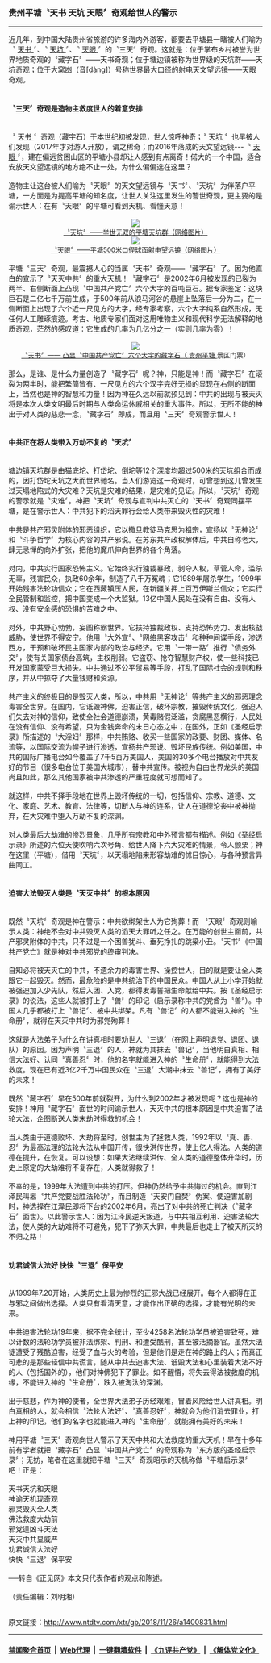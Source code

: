 ### 贵州平塘〝天书 天坑 天眼〞奇观给世人的警示
------------------------

<div class="wysiwyg">
 近几年，到中国大陆贵州省旅游的许多海内外游客，都要去平塘县一睹被人们喻为〝
 <a href="http://www.ntdtv.com/xtr/gb/articlelistbytag_天书.html" target="_blank">
  天书
 </a>
 〞、〝
 <a href="http://www.ntdtv.com/xtr/gb/articlelistbytag_天坑.html" target="_blank">
  天坑
 </a>
 〞、〝
 <a href="http://www.ntdtv.com/xtr/gb/articlelistbytag_天眼.html" target="_blank">
  天眼
 </a>
 〞的〝三天〞奇观。这就是：位于掌布乡村被誉为世界地质奇观的〝藏字石〞——天书奇观；位于塘边镇被称为世界级的天坑群——天坑奇观；位于大窝凼（音[dàng]）号称世界最大口径的射电天文望远镜——天眼奇观。
 <br/>
 <br/>
 <h4>
  〝三天〞奇观是造物主救度世人的着意安排
 </h4>
 <br/>
 〝
 <a href="http://www.ntdtv.com/xtr/gb/articlelistbytag_天书.html" target="_blank">
  天书
 </a>
 〞奇观（藏字石）于本世纪初被发现，世人惊呼神奇；〝
 <a href="http://www.ntdtv.com/xtr/gb/articlelistbytag_天坑.html" target="_blank">
  天坑
 </a>
 〞也早被人们发现（2017年才对游人开放），谓之稀奇；而2016年落成的天文望远镜---〝
 <a href="http://www.ntdtv.com/xtr/gb/articlelistbytag_天眼.html" target="_blank">
  天眼
 </a>
 〞，建在偏远贫困山区的平塘小县却让人感到有点离奇！偌大的一个中国，适合安放天文望远镜的地方绝不止一处，为什么偏偏选在这里？
 <br/>
 <br/>
 造物主让这台被人们喻为〝天眼〞的天文望远镜与〝天书〞、〝天坑〞为伴落户平塘，一方面是为提高平塘的知名度，让世人关注这里发生的警世奇观，更主要的是谕示世人：在有〝天眼〞的平塘可看到天机、看懂天意！
 <br/>
 <center>
  <br/>
  <a href="http://imgs.ntdtv.com/pic/2018/11-26/p9143941a503138522.jpg" target="_blank">
   <img border="0" src="http://imgs.ntdtv.com/pic/2018/11-26/p9143941a503138522-ss.jpg"/>
   <br/>
   <font size="-1">
    〝天坑〞——举世无双的平塘天坑群（网络图片）
   </font>
  </a>
  <br/>
  <a href="http://imgs.ntdtv.com/pic/2018/11-26/p9143951a365572097.jpg" target="_blank">
   <img border="0" src="http://imgs.ntdtv.com/pic/2018/11-26/p9143951a365572097-ss.jpg"/>
   <br/>
   <font size="-1">
    〝天眼〞——平塘500米口径球面射电望远镜（网络图片）
   </font>
  </a>
  <br/>
 </center>
 <br/>
 平塘〝三天〞奇观，最震撼人心的当属〝天书〞奇观——〝藏字石〞了。因为他直白的宣示了〝天灭中共〞的重大天机！〝藏字石〞是2002年6月被发现的已裂为两半、右侧断面上凸现〝中国共产党亡〞六个大字的百吨巨石。据专家鉴定：这块巨石是二亿七千万前生成，于500年前从浪马河谷的悬崖上坠落后一分为二，在一侧断面上出现了六个近一尺见方的大字，经专家考察，六个大字纯系自然形成，无任何人工雕琢痕迹。考古、地质专家们面对这用唯物主义和现代科学无法解释的地质奇观，茫然的感叹道：它生成的几率为几亿分之一（实则几率为零）！
 <br/>
 <center>
  <br/>
  <a href="http://imgs.ntdtv.com/pic/2018/11-26/p9143952a357986915.jpg" target="_blank">
   <img border="0" src="http://imgs.ntdtv.com/pic/2018/11-26/p9143952a357986915-ss.jpg"/>
   <br/>
   <font size="-1">
    〝天书〞—— 凸显〝中国共产党亡〞六个大字的藏字石（
    <a href="http://www.ntdtv.com/xtr/gb/articlelistbytag_贵州平塘.html" target="_blank">
     贵州平塘
    </a>
    景区门票）
   </font>
  </a>
  <br/>
 </center>
 <br/>
 那么，是谁、是什么力量创造了〝藏字石〞呢？神，只能是神！而〝藏字石〞在滚裂为两半时，能把繁简皆有、一尺见方的六个汉字完好无损的显现在右侧的断面上，当然也是神的智慧和力量！因为神在久远以前就预见到：中共的出现与被天灭将是本次人类文明最后时期与人类命运休戚相关的重大事件。所以，无所不能的神出于对人类的慈悲一念，〝藏字石〞即成，而且用〝三天〞奇观警示世人！
 <br/>
 <br/>
 <h4>
  中共正在将人类带入万劫不复的〝天坑〞
 </h4>
 <br/>
 塘边镇天坑群是由猫底坨、打岱坨、倒坨等12个深度均超过500米的天坑组合而成的，因打岱坨天坑之大而世界驰名。当人们游览这一奇观时，可曾想到这儿曾发生过天塌地陷式的大灾难？天坑是灾难的结果，是灾难的见证。所以，〝天坑〞奇观的警示就是〝灾难〞。神把〝天坑〞奇观与宣判中共灭亡的〝天书〞奇观同摆平塘，是在警示世人：中共犯下的滔天罪行会给人类带来毁灭性的灾难！
 <br/>
 <br/>
 中共是共产邪灵附体的邪恶组织，它以撒旦教徒马克思为祖宗，宣扬以〝无神论〞和〝斗争哲学〞为核心内容的共产邪说。在苏东共产政权解体后，中共自称老大，肆无忌惮的向外扩张，把他的魔爪伸向世界的各个角落。
 <br/>
 <br/>
 对内，中共实行国家恐怖主义。它始终实行独裁暴政，剥夺人权，草菅人命，滥杀无辜，残害民众，执政60余年，制造了八千万冤魂；它1989年屠杀学生，1999年开始残害法轮功信众；它在西藏镇压人民，在新疆关押上百万伊斯兰信众；它实行全民管制和监控，把中国变成一个大监狱。13亿中国人民处在没有自由、没有人权、没有安全感的恐惧的苦难之中。
 <br/>
 <br/>
 对外，中共野心勃勃，妄图称霸世界。它扶持独裁政权、支持恐怖势力、发出核战威胁，使世界不得安宁。他用〝大外宣〞、〝网络黑客攻击〞和种种间谍手段，渗透西方，干预和破坏民主国家内部的政治与经济。它用〝一带一路〞推行〝债务外交〞，使有关国家债台高筑，主权削弱。它盗窃、抢夺智慧财产权，使一些科技已开发国家蒙受巨大损失。中共通过不公平贸易等手段，打乱了国际社会的规则和秩序，并从中掠夺了大量钱财和资源。
 <br/>
 <br/>
 共产主义的终极目的是毁灭人类，所以，中共用〝无神论〞等共产主义的邪恶理念毒害全世界。在国内，它诋毁神佛，迫害正信，破坏宗教，摧毁传统文化，强迫人们失去对神的信仰，致使全社会道德崩溃，黄毒赌假泛滥，贪腐黑恶横行，人民处在没有信仰、没有希望，只为金钱奔命的末日心态之中；在国外，正如《圣经启示录》所描述的〝大淫妇〞那样，中共贿赂、收买一些国家的政要、财团、媒体、名流等，以国际交流为幌子进行渗透，宣扬共产邪说、毁坏民族传统。例如美国，中共的国际广播电台如今覆盖了7千5百万美国人，美国的30多个电台播放对中共友好的节目（很多电台位于美国大城市），替中共宣传。被视为自由世界龙头的美国尚且如此，那么其他国家被中共渗透的严重程度就可想而知了。
 <br/>
 <br/>
 就这样，中共不择手段地在世界上毁坏传统的一切，包括信仰、宗教、道德、文化、家庭、艺术、教育、法律等，切断人与神的连系，让人在道德沦丧中被神抛弃，在大灾难中堕入万劫不复的深渊。
 <br/>
 <br/>
 对人类最后大劫难的惨烈景象，几乎所有宗教和中外预言都有描述。例如《圣经启示录》所述的六位天使吹响六次号角、给世人降下六大灾难的情景，令人颤栗；神在这里（平塘），借用〝天坑〞，以天塌地陷来形容劫难的怵目惊心，与各种预言异曲同工。
 <br/>
 <br/>
 <h4>
  迫害大法毁灭人类是〝天灭中共〞的根本原因
 </h4>
 <br/>
 既然〝天坑〞奇观是神在警示：中共欲绑架世人为它殉葬！而 〝天眼〞奇观则喻示人类：神绝不会对中共毁灭人类的滔天大罪听之任之。在万能的创世主面前，共产邪灵附体的中共，只不过是一个困兽犹斗、垂死挣扎的跳梁小丑。〝天书〞《中国共产党亡》就是神对中共邪党的终审判决。
 <br/>
 <br/>
 自知必将被天灭亡的中共，不遗余力的毒害世界、操控世人，目的就是要让全人类跟它一起毁灭。然而，最危险的是中共统治下的中国民众。中国人从上小学开始就被强迫加入少先队，然后入团、入党，都得发毒誓把生命献给中共。按《圣经启示录》的说法，这些人就被打上了〝兽〞的印记（启示录称中共的党酋为〝兽〞）。中国人几乎都被打上〝兽记〞、被中共绑架。凡有〝兽记〞的人都不能进入神的〝生命册〞，就得在天灭中共时为邪党殉葬！
 <br/>
 <br/>
 这就是大法弟子为什么在讲真相时要劝世人〝三退〞（在网上声明退党、退团、退队）的原因。因为声明〝三退〞的人，神就为其抹去〝兽记〞，当他明白真相、相信大法好、认同〝真善忍〞时，他的名字就能进入神的〝生命册〞，就能得到大法救度。现在已有近3亿2千万中国民众在〝三退〞大潮中抹去〝兽记〞，拥有了美好的未来！
 <br/>
 <br/>
 既然〝藏字石〞早在500年前就裂开，为什么到2002年才被发现呢？这也是神的安排！神用〝藏字石〞面世的时间谕示世人，天灭中共的根本原因是中共迫害了法轮大法，企图断送人类末劫时得救的机会！
 <br/>
 <br/>
 当人类由于道德败坏、大劫将至时，创世主为了拯救人类，1992年以〝真、善、忍〞为最高法理的法轮大法从中国开传，很快洪传世界，使上亿人得法。人类的道德在提升，在恢复。可以设想：如果大法继续洪传、全人类的道德整体升华时，历史上原定的大劫难将不复存在，人类就得救了！
 <br/>
 <br/>
 不幸的是，1999年大法遭到中共的打压。但神仍然给予中共悔过的机会。直到江泽民叫嚣〝共产党要战胜法轮功〞，而且制造〝天安门自焚〞伪案、使迫害加剧时，神选择在江泽民即将下台的2002年6月，亮出了对中共的死亡判决（〝藏字石〞面世）。以此警示世人：因为江泽民逆天叛道，与中共相互利用、迫害法轮大法，使人类的大劫难将不可避免，犯下了弥天大罪，中共最后也走上了被天所灭的不归之路！
 <br/>
 <br/>
 <h4>
  劝君诚信大法好   快快〝三退〞保平安
 </h4>
 <br/>
 从1999年7.20开始，人类历史上最为惨烈的正邪大战已经展开。每个人都得在正与邪之间做出选择。人类只有看清天意，才能作出正确的选择，才能有光明的未来。
 <br/>
 <br/>
 中共迫害法轮功19年来，据不完全统计，至少4258名法轮功学员被迫害致死，难以计数的法轮功学员被非法绑架、判刑、和遭受酷刑，甚至被活摘器官。虽然大法徒遭受了残酷迫害，经受了血与火的考验，但是他们是走在神的路上的人；而真正可悲的是那些轻信中共谎言，随从中共去迫害大法、诋毁大法和心里装着大法不好的人（包括国外的），他们对神佛犯下了罪业。如不醒悟，将失去得法被救度的机缘，不能进入神的〝生命册〞，跌入被淘汰的深渊。
 <br/>
 <br/>
 出于慈悲，作为神的使者，全世界大法弟子历经艰难，冒着风险给世人讲真相。明白真相的人，就会相信〝法轮大法好〞、〝真善忍好〞，神就会为他们消去罪业，打上神的印记，他们的名字也就能进入神的〝生命册〞，就能拥有美好的未来！
 <br/>
 <br/>
 神用平塘〝三天〞奇观向世人警示了天灭中共和大法救度的重大天机！早在十多年前有学者就把〝藏字石〞凸显〝中国共产党亡〞的奇观称为〝东方版的圣经启示录〞；无妨，笔者在这里就把平塘〝三天〞奇观昭示的天机称做〝平塘启示录〞吧！正是：
 <br/>
 <br/>
 天书天坑和天眼
 <br/>
 神谕天机现奇观
 <br/>
 邪灵毁灭全人类
 <br/>
 佛法救度大劫前
 <br/>
 邪党逞凶斗天法
 <br/>
 天灭中共显威严
 <br/>
 劝君诚信大法好
 <br/>
 快快〝三退〞保平安
 <br/>
 <br/>
 ──转自《正见网》本文只代表作者的观点和陈述。
 <br/>
 <br/>
 （责任编辑：刘明湘）
</div>

<br/>原文链接：http://www.ntdtv.com/xtr/gb/2018/11/26/a1400831.html


------------------------
#### [禁闻聚合首页](https://github.com/gfw-breaker/banned-news/blob/master/README.md) &nbsp;|&nbsp; [Web代理](https://github.com/gfw-breaker/open-proxy/blob/master/README.md) &nbsp;|&nbsp; [一键翻墙软件](https://github.com/gfw-breaker/nogfw/blob/master/README.md) &nbsp;|&nbsp; [《九评共产党》](https://github.com/gfw-breaker/9ping.md/blob/master/README.md#九评之一评共产党是什么) &nbsp;|&nbsp; [《解体党文化》](https://github.com/gfw-breaker/jtdwh.md/blob/master/README.md#绪论)